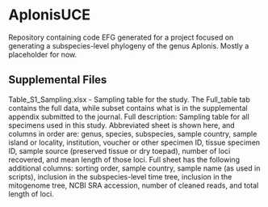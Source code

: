 # AplonisUCE
Repository containing code EFG generated for a project focused on generating a subspecies-level phylogeny of the genus Aplonis. Mostly a placeholder for now.

## Supplemental Files

Table_S1_Sampling.xlsx - Sampling table for the study. The Full_table tab contains the full data, while subset contains what is in the supplemental appendix submitted to the journal. Full description: Sampling table for all specimens used in this study. Abbreviated sheet is shown here, and columns in order are: genus, species, subspecies, sample country, sample island or locality, institution, voucher or other specimen ID, tissue specimen ID, sample source (preserved tissue or dry toepad), number of loci recovered, and mean length of those loci. Full sheet has the following additional columns: sorting order, sample country, sample name (as used in scripts), inclusion in the subspecies-level time tree, inclusion in the mitogenome tree, NCBI SRA accession, number of cleaned reads, and total length of loci.
